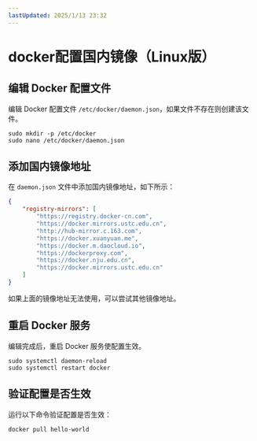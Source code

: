 ```yaml
---
lastUpdated: 2025/1/13 23:32
---
```


# docker配置国内镜像（Linux版）

## 编辑 Docker 配置文件

编辑 Docker 配置文件 `/etc/docker/daemon.json`，如果文件不存在则创建该文件。

```shell
sudo mkdir -p /etc/docker
sudo nano /etc/docker/daemon.json
```

## 添加国内镜像地址

在 `daemon.json` 文件中添加国内镜像地址，如下所示：

```json
{
    "registry-mirrors": [
        "https://registry.docker-cn.com",
        "https://docker.mirrors.ustc.edu.cn",
        "http://hub-mirror.c.163.com",
        "https://docker.xuanyuan.me",
        "https://docker.m.daocloud.io",
        "https://dockerproxy.com",
        "https://docker.nju.edu.cn",
        "https://docker.mirrors.ustc.edu.cn"
    ]
}
```

如果上面的镜像地址无法使用，可以尝试其他镜像地址。

## 重启 Docker 服务

编辑完成后，重启 Docker 服务使配置生效。

```shell
sudo systemctl daemon-reload
sudo systemctl restart docker
```

## 验证配置是否生效

运行以下命令验证配置是否生效：

```shell
docker pull hello-world
```
